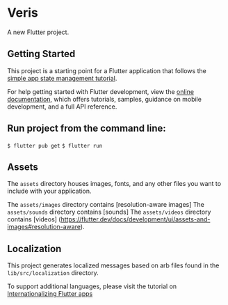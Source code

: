# Veris

A new Flutter project.

## Getting Started

This project is a starting point for a Flutter application that follows the
[simple app state management
tutorial](https://flutter.dev/docs/development/data-and-backend/state-mgmt/simple).

For help getting started with Flutter development, view the
[online documentation](https://flutter.dev/docs), which offers tutorials,
samples, guidance on mobile development, and a full API reference.

## Run project from the command line:
`$ flutter pub get`
`$ flutter run`

## Assets

The `assets` directory houses images, fonts, and any other files you want to
include with your application.

The `assets/images` directory contains [resolution-aware images]
The `assets/sounds` directory contains [sounds]
The `assets/videos` directory contains [videos]
(https://flutter.dev/docs/development/ui/assets-and-images#resolution-aware).

## Localization

This project generates localized messages based on arb files found in
the `lib/src/localization` directory.

To support additional languages, please visit the tutorial on
[Internationalizing Flutter
apps](https://flutter.dev/docs/development/accessibility-and-localization/internationalization)
